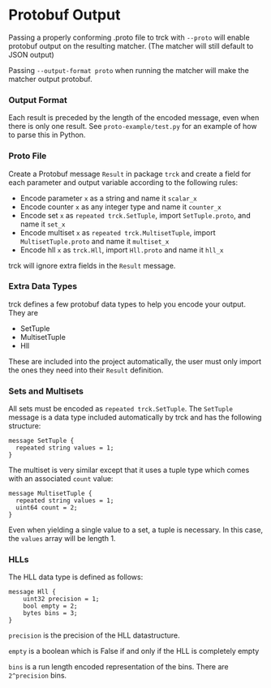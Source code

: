 # Protobuf Output

Passing a properly conforming .proto file to trck with `--proto` will enable protobuf output on the resulting matcher. (The matcher will still default to JSON output)

Passing `--output-format proto` when running the matcher will make the matcher output protobuf.

### Output Format

Each result is preceded by the length of the encoded message, even when there is only one result. See `proto-example/test.py` for an example of how to parse this in Python. 

### Proto File

Create a Protobuf message `Result` in package `trck` and create a field for each parameter and output variable according to the following rules:
* Encode parameter `x` as a string and name it `scalar_x`
* Encode counter `x` as any integer type and name it `counter_x`
* Encode set `x` as `repeated trck.SetTuple`, import `SetTuple.proto`, and name it `set_x`
* Encode multiset `x` as `repeated trck.MultisetTuple`, import `MultisetTuple.proto` and name it `multiset_x`
* Encode hll `x` as `trck.Hll`, import `Hll.proto` and name it `hll_x`

trck will ignore extra fields in the `Result` message.

### Extra Data Types
trck defines a few protobuf data types to help you encode your output. They are
* SetTuple
* MultisetTuple
* Hll

These are included into the project automatically, the user must only import the ones they need into their `Result` definition.

### Sets and Multisets

All sets must be encoded as `repeated trck.SetTuple`. The `SetTuple` message is a data type included automatically by trck and has the following structure:
```
message SetTuple {
  repeated string values = 1;
}
```
The multiset is very similar except that it uses a tuple type which comes with an associated `count` value:
```
message MultisetTuple {
  repeated string values = 1;
  uint64 count = 2;
}
```

Even when yielding a single value to a set, a tuple is necessary. In this case, the `values` array will be length 1. 


### HLLs
The HLL data type is defined as follows:
```
message Hll {
	uint32 precision = 1;
	bool empty = 2;
	bytes bins = 3;
}
```
`precision` is the precision of the HLL datastructure.

`empty` is a boolean which is False if and only if the HLL is completely empty

`bins` is a run length encoded representation of the bins. There are `2^precision` bins.
